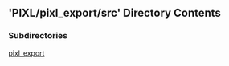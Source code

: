 ## 'PIXL/pixl_export/src' Directory Contents

### Subdirectories

[pixl_export](./pixl_export/README.md)

